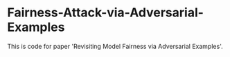 # Fairness-Attack-via-Adversarial-Examples
This is code for paper 'Revisiting Model Fairness via Adversarial Examples'.
